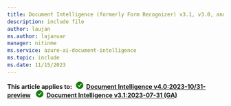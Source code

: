 ```yaml
---
title: Document Intelligence (formerly Form Recognizer) v3.1, v3.0, and v2.1 content
description: include file
author: laujan
ms.author: lajanuar
manager: nitinme
ms.service: azure-ai-document-intelligence
ms.topic: include
ms.date: 11/15/2023
---
```


**This article applies to:**![checkmark](../media/yes-icon.png) [**Document Intelligence v4.0:2023-10/31-preview**](?view=doc-intel-4.0.0&preserve-view=true) ![checkmark](../media/yes-icon.png) [**Document Intelligence v3.1:2023-07-31 (GA)**](?view=doc-intel-3.1.0&preserve-view=true)

